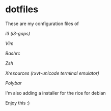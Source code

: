 # dotfiles
These are my configuration files of 

_i3 (i3-gaps)_

_Vim_

_Bashrc_

_Zsh_

_Xresources (rxvt-unicode terminal emulator)_

_Polybar_

I'm also adding a installer for the rice for debian

Enjoy this :)
